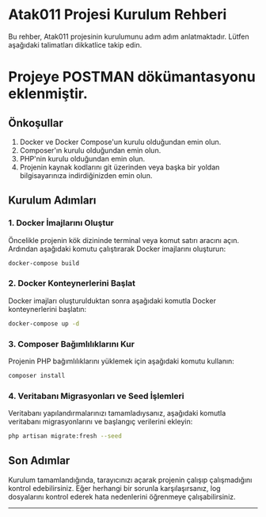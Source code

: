 
# Atak011 Projesi Kurulum Rehberi

Bu rehber, Atak011 projesinin kurulumunu adım adım anlatmaktadır. Lütfen aşağıdaki talimatları dikkatlice takip edin.

# Projeye POSTMAN dökümantasyonu eklenmiştir.

## Önkoşullar

1. Docker ve Docker Compose'un kurulu olduğundan emin olun.
2. Composer'ın kurulu olduğundan emin olun.
3. PHP'nin kurulu olduğundan emin olun.
4. Projenin kaynak kodlarını git üzerinden veya başka bir yoldan bilgisayarınıza indirdiğinizden emin olun.

## Kurulum Adımları

### 1. Docker İmajlarını Oluştur

Öncelikle projenin kök dizininde terminal veya komut satırı aracını açın. Ardından aşağıdaki komutu çalıştırarak Docker imajlarını oluşturun:

```bash
docker-compose build
```

### 2. Docker Konteynerlerini Başlat

Docker imajları oluşturulduktan sonra aşağıdaki komutla Docker konteynerlerini başlatın:

```bash
docker-compose up -d
```

### 3. Composer Bağımlılıklarını Kur

Projenin PHP bağımlılıklarını yüklemek için aşağıdaki komutu kullanın:

```bash
composer install
```

### 4. Veritabanı Migrasyonları ve Seed İşlemleri

Veritabanı yapılandırmalarınızı tamamladıysanız, aşağıdaki komutla veritabanı migrasyonlarını ve başlangıç verilerini ekleyin:

```bash
php artisan migrate:fresh --seed
```

## Son Adımlar

Kurulum tamamlandığında, tarayıcınızı açarak projenin çalışıp çalışmadığını kontrol edebilirsiniz. Eğer herhangi bir sorunla karşılaşırsanız, log dosyalarını kontrol ederek hata nedenlerini öğrenmeye çalışabilirsiniz.

---
